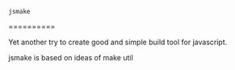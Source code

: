 
    jsmake
==========


Yet another try to create good and simple build tool for javascript.

jsmake is based on ideas of make util


